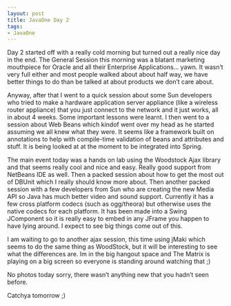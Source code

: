 ```yaml
---
layout: post
title: JavaOne Day 2
tags:
- JavaOne
---
```

Day 2 started off with a really cold morning but turned out a really
nice day in the end. The General Session this morning was a blatant
marketing mouthpiece for Oracle and all their Enterprise Applications…
yawn. It wasn’t very full either and most people walked about about half
way, we have better things to do than be talked at about products we
don’t care about.

Anyway, after that I went to a quick session about some Sun developers
who tried to make a hardware application server appliance (like a
wireless router appliance) that you just connect to the network and it
just works, all in about 4 weeks. Some important lessons were learnt. I
then went to a session about Web Beans which kindof went over my head as
he started assuming we all knew what they were. It seems like a
framework built on annotations to help with compile-time validation of
beans and attributes and stuff. It is being looked at at the moment to
be integrated into Spring.

The main event today was a hands on lab using the Woodstock Ajax library
and that seems really cool and nice and easy. Really good support from
NetBeans IDE as well. Then a packed session about how to get the most
out of DBUnit which I really should know more about. Then another packed
session with a few developers from Sun who are creating the new Media
API so Java has much better video and sound support. Currently it has a
few cross platform codecs (such as ogg/theora) but otherwise uses the
native codecs for each platform. It has been made into a Swing
JComponent so it is really easy to embed in any JFrame you happen to
have lying around. I expect to see big things come out of this.

I am waiting to go to another ajax session, this time using jMaki which
seems to do the same thing as WoodStock, but it will be interesting to
see what the differences are. Im in the big hangout space and The Matrix
is playing on a big screen so everyone is standing around watching that
;)

No photos today sorry, there wasn’t anything new that you hadn’t seen
before.

Catchya tomorrow ;)
